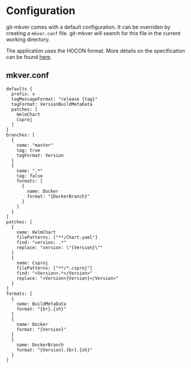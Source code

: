# Configuration

git-mkver comes with a default configuration. It can be overriden by creating a `mkver.conf` file. git-mkver will search
for this file in the current working directory.
  
The application uses the HOCON format. More details on the specification can be found
[here](https://github.com/lightbend/config/blob/master/HOCON.md).

## mkver.conf

```hocon
defaults {
  prefix: v
  tagMessageFormat: "release {tag}"
  tagFormat: VersionBuildMetaData
  patches: [
    HelmChart
    Csproj
  ]
}
branches: [
  {
    name: "master"
    tag: true
    tagFormat: Version
  }
  {
    name: ".*"
    tag: false
    formats: [
      {
        name: Docker
        format: "{DockerBranch}"
      }
    ]
  }
]
patches: [
  {
    name: HelmChart
    filePatterns: ["**/Chart.yaml"]
    find: "version: .*"
    replace: "version: \"{Version}\""
  }
  {
    name: Csproj
    filePatterns: ["**/*.csproj"]
    find: "<Version>.*</Version>"
    replace: "<Version>{Version}</Version>"
  }
]
formats: [
  {
    name: BuildMetaData
    format: "{br}.{sh}"
  }
  {
    name: Docker
    format: "{Version}"
  }
  {
    name: DockerBranch
    format: "{Version}.{br}.{sh}"
  }
]
```